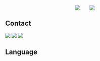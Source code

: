 
<div style="display: flex; flex-direction: row; justify-content: center;">
  
 <img class="img" style="margin-right: 30px" src="https://github-readme-stats.vercel.app/api?username=kite707&show_icons=true&theme=radical" />
  
 <img class="img" src="https://github-readme-stats.vercel.app/api/top-langs/?username=kite707&theme=radical&layout=compact" />
  
</div>


## Contact
<a href="https://sectumsempra.tistory.com/" target="_blank"><img src="https://img.shields.io/badge/Tistory-EF680F?style=flat-square&logo=Tistory&logoColor=white"/></a>
<a href="https://www.linkedin.com/in/hyeyeonkang/" target="_blank"><img src="https://img.shields.io/badge/LinkedIn-0A66C2?style=flat-square&logo=Linkedin&logoColor=white"/></a>
<a href="https://mail.google.com/mail/?view=cm&amp;fs=1&amp;to=kite707707@gmail.com" target="_blank"><img src="https://img.shields.io/badge/Gmail-EA4335?style=flat-square&logo=Gmail&logoColor=white"/></a>

## Language


<!--
**kite707/kite707** is a ✨ _special_ ✨ repository because its `README.md` (this file) appears on your GitHub profile.

Here are some ideas to get you started:

- 🔭 I’m currently working on ...
- 🌱 I’m currently learning ...
- 👯 I’m looking to collaborate on ...
- 🤔 I’m looking for help with ...
- 💬 Ask me about ...
- 📫 How to reach me: ...
- 😄 Pronouns: ...
- ⚡ Fun fact: ...
-->
